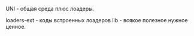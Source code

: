UNI - общая среда плюс лоадеры.

loaders-ext - коды встроенных лоадеров
lib - всякое полезное нужное ценное.